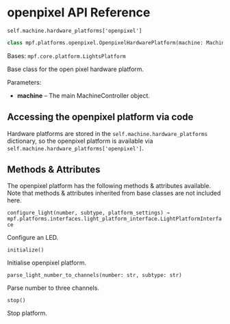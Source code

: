 # openpixel API Reference

`self.machine.hardware_platforms['openpixel']`

``` python
class mpf.platforms.openpixel.OpenpixelHardwarePlatform(machine: MachineController)
```

Bases: `mpf.core.platform.LightsPlatform`

Base class for the open pixel hardware platform.

Parameters:

* **machine** – The main MachineController object.

## Accessing the openpixel platform via code

Hardware platforms are stored in the `self.machine.hardware_platforms` dictionary, so the openpixel platform is available via `self.machine.hardware_platforms['openpixel']`.

## Methods & Attributes

The openpixel platform has the following methods & attributes available. Note that methods & attributes inherited from base classes are not included here.

`configure_light(number, subtype, platform_settings) → mpf.platforms.interfaces.light_platform_interface.LightPlatformInterface`

Configure an LED.

`initialize()`

Initialise openpixel platform.

`parse_light_number_to_channels(number: str, subtype: str)`

Parse number to three channels.

`stop()`

Stop platform.
